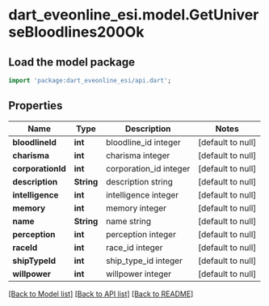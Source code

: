 # dart_eveonline_esi.model.GetUniverseBloodlines200Ok

## Load the model package
```dart
import 'package:dart_eveonline_esi/api.dart';
```

## Properties
Name | Type | Description | Notes
------------ | ------------- | ------------- | -------------
**bloodlineId** | **int** | bloodline_id integer | [default to null]
**charisma** | **int** | charisma integer | [default to null]
**corporationId** | **int** | corporation_id integer | [default to null]
**description** | **String** | description string | [default to null]
**intelligence** | **int** | intelligence integer | [default to null]
**memory** | **int** | memory integer | [default to null]
**name** | **String** | name string | [default to null]
**perception** | **int** | perception integer | [default to null]
**raceId** | **int** | race_id integer | [default to null]
**shipTypeId** | **int** | ship_type_id integer | [default to null]
**willpower** | **int** | willpower integer | [default to null]

[[Back to Model list]](../README.md#documentation-for-models) [[Back to API list]](../README.md#documentation-for-api-endpoints) [[Back to README]](../README.md)


